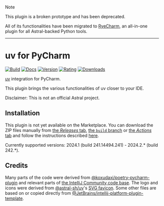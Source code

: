 > [!NOTE]
> This plugin is a broken prototype and has been deprecated.
> 
> All of its functionalities have been migrated to [RyeCharm][0],
> an all-in-one plugin for all Astral-backed Python tools.


  [0]: https://github.com/InSyncWithFoo/ryecharm

----

# uv for PyCharm

[![Build](https://github.com/InSyncWithFoo/uv-for-pycharm/actions/workflows/build.yaml/badge.svg)][2]
[![Docs](https://github.com/InSyncWithFoo/uv-for-pycharm/actions/workflows/docs.yaml/badge.svg)][3]
[![Version](https://img.shields.io/jetbrains/plugin/v/24963)][4]
[![Rating](https://img.shields.io/jetbrains/plugin/r/rating/24963)][5]
[![Downloads](https://img.shields.io/jetbrains/plugin/d/24963)][6]

<!-- Plugin description -->
[uv][1] integration for PyCharm.

This plugin brings the various functionalities of uv closer to your IDE.


  [1]: https://github.com/astral-sh/uv
<!-- Plugin description end -->

Disclaimer: This is not an official Astral project.


## Installation

This plugin is not yet available on the Marketplace.
You can download the ZIP files manually from [the <i>Releases</i> tab][7],
[the `build` branch][8] or [the <i>Actions</i> tab][9]
and follow the instructions described [here][10].

Currently supported versions:
2024.1 (build 241.14494.241) - 2024.2.* (build 242.*).


## Credits

Many parts of the code were derived from [@koxudaxi/poetry-pycharm-plugin][11]
and relevant parts of [the IntelliJ Community code base][12].
The logo and icons were derived from [@astral-sh/uv][1]'s [SVG favicon][13].
Some other files are based on or copied directly from
[@JetBrains/intellij-platform-plugin-template][14].


  [2]: https://github.com/InSyncWithFoo/uv-for-pycharm/actions/workflows/build.yaml
  [3]: https://github.com/InSyncWithFoo/uv-for-pycharm/actions/workflows/docs.yaml
  [4]: https://plugins.jetbrains.com/plugin/24963/versions
  [5]: https://plugins.jetbrains.com/plugin/24963/reviews
  [6]: https://plugins.jetbrains.com/plugin/24963
  [7]: https://github.com/InSyncWithFoo/uv-for-pycharm/releases
  [8]: https://github.com/InSyncWithFoo/uv-for-pycharm/tree/build
  [9]: https://github.com/InSyncWithFoo/uv-for-pycharm/actions/workflows/build.yaml
  [10]: https://www.jetbrains.com/help/pycharm/managing-plugins.html#install_plugin_from_disk
  [11]: https://github.com/koxudaxi/poetry-pycharm-plugin
  [12]: https://github.com/JetBrains/intellij-community
  [13]: https://github.com/astral-sh/uv/blob/4f34058/docs/theme/favicon.svg
  [14]: https://github.com/JetBrains/intellij-platform-plugin-template
